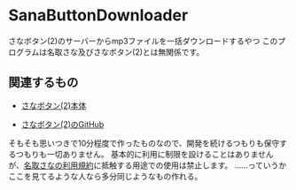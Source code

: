 # SanaButtonDownloader
さなボタン(2)のサーバーからmp3ファイルを一括ダウンロードするやつ
このプログラムは名取さな及びさなボタン(2)とは無関係です。
## 関連するもの
- [さなボタン(2)本体](https://www.natorisana.love)

- [さなボタン(2)のGitHub](https://github.com/sanabutton/sanabutton.github.io)

そもそも思いつきで10分程度で作ったものなので、開発を続けるつもりも保守するつもりも一切ありません。
基本的に利用に制限を設けることはありませんが、[名取さなの利用規約](http://twpf.jp/sana_natori)に抵触する用途での使用は禁止します。
……っていうかここを見てるような人なら多分同じようなもの作れる。
